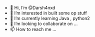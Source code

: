 - 👋 Hi, I’m @Darsh4nxd
- 👀 I’m interested in built some op stuff
- 🌱 I’m currently learning Java , python2
- 💞️ I’m looking to collaborate on ...
- 📫 How to reach me ...

<!---
Darsh4nxd/Darsh4nxd is a ✨ special ✨ repository because its `README.md` (this file) appears on your GitHub profile.
You can click the Preview link to take a look at your changes.
--->
